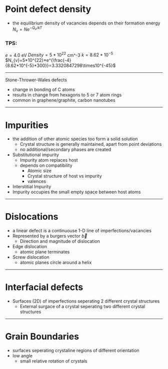 # Point defect density
- the equilibrium density of vacancies depends on their formation energy
	$N_{v}=Ne^{-Q_{v}/kT}$

### TPS:
$e=4.0$ eV
$Density=5*10^{22}$ cm^-3
$k=8.62*10^{-5}$
$N_{v}=5*10^{22}*e^{\frac{-4}{8.62*10^{-5}*300}}=3.3320847298\times10^{-45}$
___
Stone-Thrower-Wales defects
- change in bonding of C atoms
- results in change from hexagons to 5 or 7 atom rings
- common in graphene/graphite, carbon nanotubes
___
# Impurities
- the addition of other atomic species too form a solid solution
	- Crystal structure is generally maintained, apart from point deviations
	- no additional/secondary phases are created
- Substitutional impurity
	- Impurity atom replaces host
	- depends on compatibility
		- Atomic size
		- Crystal structure of host vs impurity
		- valences
- Interstitial Impurity
- Impurity occupies the small empty space between host atoms
___
# Dislocations
- a linear defect is a continuouse 1-D line of imperfections/vacancies
- Represented by a burgers vector $\vec{b}$
	- Direction and magnitude of dislocation
- Edge dislocation
	- atomic plane terminates
- Screw dislocation
	- atomic planes circle around a helix
___
# Interfacial defects
- Surfaces (2D) of imperfections seperating 2 different crystal structures
	- External surgace of a crystal seperating two different crystal structures
___
# Grain Boundaries
- surfaces seperating crystaline regions of different orientation
- low angle
	- small relative rotation of crystals